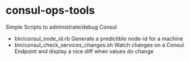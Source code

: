 # consul-ops-tools

Simple Scripts to administrate/debug Consul

 * bin/consul_node_id.rb Generate a predictible node-id for a machine
 * bin/consul_check_services_changes.sh Watch changes on a Consul Endpoint and
   display a nice diff when values do change
